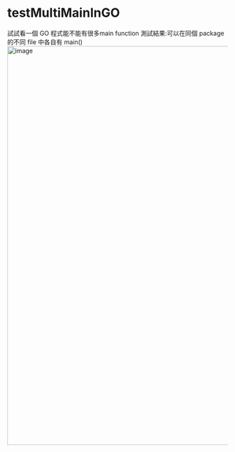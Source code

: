# testMultiMainInGO
試試看一個 GO 程式能不能有很多main function
測試結果:可以在同個 package 的不同 file 中各自有 main()
<img width="911" alt="image" src="https://user-images.githubusercontent.com/114498800/194314839-18f5314a-6ca1-464d-ab73-baded012c6aa.png">
